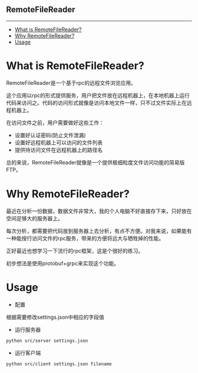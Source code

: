RemoteFileReader
------------------------------------------
------------------------------------------

<!-- TOC -->

- [What is RemoteFileReader?](#what-is-remotefilereader)
- [Why RemoteFileReader?](#why-remotefilereader)
- [Usage](#usage)

<!-- /TOC -->

# What is RemoteFileReader?

RemoteFileReader是一个基于rpc的远程文件浏览应用。

这个应用以rpc的形式提供服务，用户把文件放在远程机器上，在本地机器上运行代码来访问之。代码的访问形式就像是访问本地文件一样，只不过文件实际上在远程机器上。

在访问文件之前，用户需要做好这些工作：

* 设置好认证密码(防止文件泄漏)
* 设置好远程机器上可以访问的文件列表
* 提供待访问文件在远程机器上的路径名

总的来说，RemoteFileReader就像是一个提供极细粒度文件访问功能的简易版FTP。

# Why RemoteFileReader?

最近在分析一份数据，数据文件非常大，我的个人电脑不好直接存下来，只好放在空间足够大的服务器上。

每次分析，都需要把代码放到服务器上去分析，有点不方便。对我来说，如果能有一种能按行访问文件的rpc服务，带来的方便将远大与牺牲掉的性能。

正好最近也想学习一下流行的rpc框架，这是个很好的练习。

初步想法是使用protobuf+grpc来实现这个功能。

# Usage

* 配置

根据需要修改settings.json中相应的字段值

* 运行服务器
```bash
python src/server settings.json
```

* 运行客户端
```bash
python src/client settings.json filename
```

